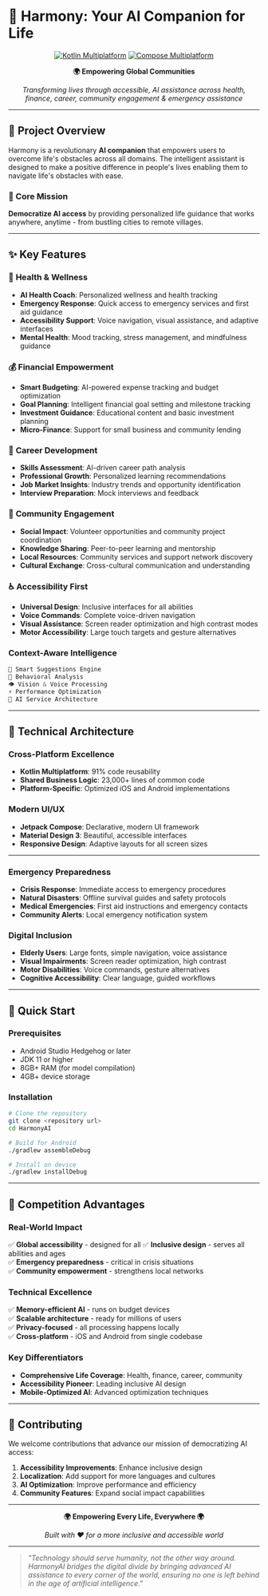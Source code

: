 # 🌟 Harmony: Your AI Companion for Life

<div align="center">
  
[![Kotlin Multiplatform](https://img.shields.io/badge/Kotlin-Multiplatform-7F52FF.svg?style=flat&logo=kotlin)](https://kotlinlang.org/docs/multiplatform.html)
[![Compose Multiplatform](https://img.shields.io/badge/Compose-Multiplatform-4285F4.svg?style=flat&logo=jetpackcompose)](https://www.jetbrains.com/lp/compose-multiplatform/)

**🌍 Empowering Global Communities**

*Transforming lives through accessible, AI assistance across health, finance, career, community engagement & emergency assistance*

</div>

---

## 🚀 Project Overview

Harmony is a revolutionary **AI companion** that empowers users to overcome life's obstacles across all domains. The intelligent assistant is designed to make a positive difference in people's lives enabling them to navigate life's obstacles with ease.

### 🎯 Core Mission
**Democratize AI access** by providing personalized life guidance that works anywhere, anytime - from bustling cities to remote villages.

---

## ✨ Key Features

### 🏥 **Health & Wellness**
- **AI Health Coach**: Personalized wellness and health tracking
- **Emergency Response**: Quick access to emergency services and first aid guidance
- **Accessibility Support**: Voice navigation, visual assistance, and adaptive interfaces
- **Mental Health**: Mood tracking, stress management, and mindfulness guidance

### 💰 **Financial Empowerment**
- **Smart Budgeting**: AI-powered expense tracking and budget optimization
- **Goal Planning**: Intelligent financial goal setting and milestone tracking
- **Investment Guidance**: Educational content and basic investment planning
- **Micro-Finance**: Support for small business and community lending

### 🎯 **Career Development**
- **Skills Assessment**: AI-driven career path analysis
- **Professional Growth**: Personalized learning recommendations
- **Job Market Insights**: Industry trends and opportunity identification
- **Interview Preparation**: Mock interviews and feedback

### 👥 **Community Engagement**
- **Social Impact**: Volunteer opportunities and community project coordination
- **Knowledge Sharing**: Peer-to-peer learning and mentorship
- **Local Resources**: Community services and support network discovery
- **Cultural Exchange**: Cross-cultural communication and understanding

### ♿ **Accessibility First**
- **Universal Design**: Inclusive interfaces for all abilities
- **Voice Commands**: Complete voice-driven navigation
- **Visual Assistance**: Screen reader optimization and high contrast modes
- **Motor Accessibility**: Large touch targets and gesture alternatives

### **Context-Aware Intelligence**
```kotlin
🧠 Smart Suggestions Engine
🎯 Behavioral Analysis
👁️ Vision & Voice Processing
⚡ Performance Optimization
🔧 AI Service Architecture
```

---

## 📱 Technical Architecture

### **Cross-Platform Excellence**
- **Kotlin Multiplatform**: 91% code reusability
- **Shared Business Logic**: 23,000+ lines of common code
- **Platform-Specific**: Optimized iOS and Android implementations

### **Modern UI/UX**
- **Jetpack Compose**: Declarative, modern UI framework
- **Material Design 3**: Beautiful, accessible interfaces
- **Responsive Design**: Adaptive layouts for all screen sizes

---

### **Emergency Preparedness**
- **Crisis Response**: Immediate access to emergency procedures
- **Natural Disasters**: Offline survival guides and safety protocols
- **Medical Emergencies**: First aid instructions and emergency contacts
- **Community Alerts**: Local emergency notification system

### **Digital Inclusion**
- **Elderly Users**: Large fonts, simple navigation, voice assistance
- **Visual Impairments**: Screen reader optimization, high contrast
- **Motor Disabilities**: Voice commands, gesture alternatives
- **Cognitive Accessibility**: Clear language, guided workflows

---

## 🚀 Quick Start

### **Prerequisites**
- Android Studio Hedgehog or later
- JDK 11 or higher
- 8GB+ RAM (for model compilation)
- 4GB+ device storage

### **Installation**
```bash
# Clone the repository
git clone <repository url>
cd HarmonyAI

# Build for Android
./gradlew assembleDebug

# Install on device
./gradlew installDebug

```
---

## 🎯 Competition Advantages

### **Real-World Impact**
✅ **Global accessibility** - designed for all 
✅ **Inclusive design** - serves all abilities and ages  
✅ **Emergency preparedness** - critical in crisis situations  
✅ **Community empowerment** - strengthens local networks  

### **Technical Excellence**
✅ **Memory-efficient AI** - runs on budget devices  
✅ **Scalable architecture** - ready for millions of users  
✅ **Privacy-focused** - all processing happens locally  
✅ **Cross-platform** - iOS and Android from single codebase  


### **Key Differentiators**
- **Comprehensive Life Coverage**: Health, finance, career, community
- **Accessibility Pioneer**: Leading inclusive AI design
- **Mobile-Optimized AI**: Advanced optimization techniques

---

## 🤝 Contributing

We welcome contributions that advance our mission of democratizing AI access:

1. **Accessibility Improvements**: Enhance inclusive design
2. **Localization**: Add support for more languages and cultures
3. **AI Optimization**: Improve performance and efficiency
4. **Community Features**: Expand social impact capabilities

---

<div align="center">

**🌍 Empowering Every Life, Everywhere 🌍**

*Built with ❤️ for a more inclusive and accessible world*


</div>

---

> *"Technology should serve humanity, not the other way around. HarmonyAI bridges the digital divide by bringing advanced AI assistance to every corner of the world, ensuring no one is left behind in the age of artificial intelligence."*